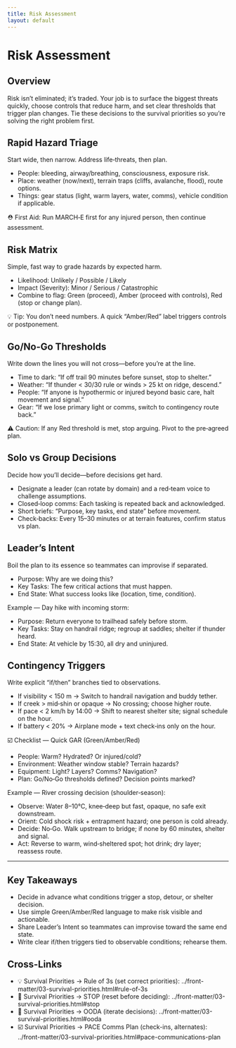 ```yaml
---
title: Risk Assessment
layout: default
---
```


# Risk Assessment

## Overview
Risk isn’t eliminated; it’s traded. Your job is to surface the biggest threats quickly, choose controls that reduce harm, and set clear thresholds that trigger plan changes. Tie these decisions to the survival priorities so you’re solving the right problem first.

## Rapid Hazard Triage
Start wide, then narrow. Address life‑threats, then plan.

- People: bleeding, airway/breathing, consciousness, exposure risk.
- Place: weather (now/next), terrain traps (cliffs, avalanche, flood), route options.
- Things: gear status (light, warm layers, water, comms), vehicle condition if applicable.

⛑️ First Aid: Run MARCH‑E first for any injured person, then continue assessment.

## Risk Matrix
Simple, fast way to grade hazards by expected harm.

- Likelihood: Unlikely / Possible / Likely
- Impact (Severity): Minor / Serious / Catastrophic
- Combine to flag: Green (proceed), Amber (proceed with controls), Red (stop or change plan).

💡 Tip: You don’t need numbers. A quick “Amber/Red” label triggers controls or postponement.

## Go/No-Go Thresholds
Write down the lines you will not cross—before you’re at the line.

- Time to dark: “If off trail 90 minutes before sunset, stop to shelter.”
- Weather: “If thunder < 30/30 rule or winds > 25 kt on ridge, descend.”
- People: “If anyone is hypothermic or injured beyond basic care, halt movement and signal.”
- Gear: “If we lose primary light or comms, switch to contingency route back.”

⚠️ Caution: If any Red threshold is met, stop arguing. Pivot to the pre‑agreed plan.

## Solo vs Group Decisions
Decide how you’ll decide—before decisions get hard.

- Designate a leader (can rotate by domain) and a red‑team voice to challenge assumptions.
- Closed‑loop comms: Each tasking is repeated back and acknowledged.
- Short briefs: “Purpose, key tasks, end state” before movement.
- Check‑backs: Every 15–30 minutes or at terrain features, confirm status vs plan.

## Leader’s Intent
Boil the plan to its essence so teammates can improvise if separated.

- Purpose: Why are we doing this?
- Key Tasks: The few critical actions that must happen.
- End State: What success looks like (location, time, condition).

Example — Day hike with incoming storm:
- Purpose: Return everyone to trailhead safely before storm.
- Key Tasks: Stay on handrail ridge; regroup at saddles; shelter if thunder heard.
- End State: At vehicle by 15:30, all dry and uninjured.

## Contingency Triggers
Write explicit “if/then” branches tied to observations.

- If visibility < 150 m → Switch to handrail navigation and buddy tether.
- If creek > mid‑shin or opaque → No crossing; choose higher route.
- If pace < 2 km/h by 14:00 → Shift to nearest shelter site; signal schedule on the hour.
- If battery < 20% → Airplane mode + text check‑ins only on the hour.

☑️ Checklist — Quick GAR (Green/Amber/Red)
- People: Warm? Hydrated? Or injured/cold?
- Environment: Weather window stable? Terrain hazards?
- Equipment: Light? Layers? Comms? Navigation?
- Plan: Go/No‑Go thresholds defined? Decision points marked?

Example — River crossing decision (shoulder‑season):
- Observe: Water 8–10°C, knee‑deep but fast, opaque, no safe exit downstream.
- Orient: Cold shock risk + entrapment hazard; one person is cold already.
- Decide: No‑Go. Walk upstream to bridge; if none by 60 minutes, shelter and signal.
- Act: Reverse to warm, wind‑sheltered spot; hot drink; dry layer; reassess route.

---

## Key Takeaways
- Decide in advance what conditions trigger a stop, detour, or shelter decision.
- Use simple Green/Amber/Red language to make risk visible and actionable.
- Share Leader’s Intent so teammates can improvise toward the same end state.
- Write clear if/then triggers tied to observable conditions; rehearse them.

## Cross-Links
- 💡 Survival Priorities → Rule of 3s (set correct priorities): ../front-matter/03-survival-priorities.html#rule-of-3s
- 📝 Survival Priorities → STOP (reset before deciding): ../front-matter/03-survival-priorities.html#stop
- 📝 Survival Priorities → OODA (iterate decisions): ../front-matter/03-survival-priorities.html#ooda
- ☑️ Survival Priorities → PACE Comms Plan (check-ins, alternates): ../front-matter/03-survival-priorities.html#pace-communications-plan
